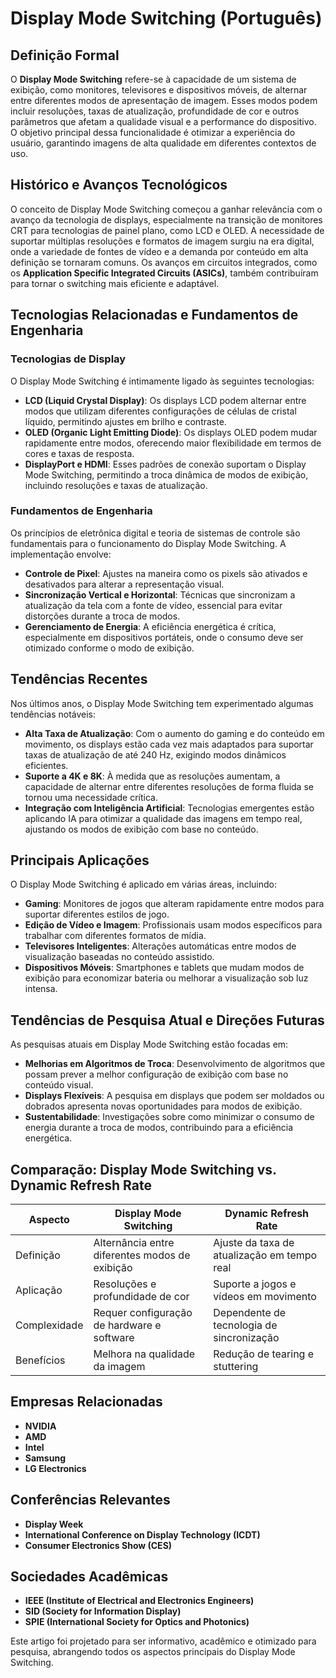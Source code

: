# Display Mode Switching (Português)

## Definição Formal

O **Display Mode Switching** refere-se à capacidade de um sistema de exibição, como monitores, televisores e dispositivos móveis, de alternar entre diferentes modos de apresentação de imagem. Esses modos podem incluir resoluções, taxas de atualização, profundidade de cor e outros parâmetros que afetam a qualidade visual e a performance do dispositivo. O objetivo principal dessa funcionalidade é otimizar a experiência do usuário, garantindo imagens de alta qualidade em diferentes contextos de uso.

## Histórico e Avanços Tecnológicos

O conceito de Display Mode Switching começou a ganhar relevância com o avanço da tecnologia de displays, especialmente na transição de monitores CRT para tecnologias de painel plano, como LCD e OLED. A necessidade de suportar múltiplas resoluções e formatos de imagem surgiu na era digital, onde a variedade de fontes de vídeo e a demanda por conteúdo em alta definição se tornaram comuns. Os avanços em circuitos integrados, como os **Application Specific Integrated Circuits (ASICs)**, também contribuíram para tornar o switching mais eficiente e adaptável.

## Tecnologias Relacionadas e Fundamentos de Engenharia

### Tecnologias de Display

O Display Mode Switching é intimamente ligado às seguintes tecnologias:

- **LCD (Liquid Crystal Display)**: Os displays LCD podem alternar entre modos que utilizam diferentes configurações de células de cristal líquido, permitindo ajustes em brilho e contraste.
- **OLED (Organic Light Emitting Diode)**: Os displays OLED podem mudar rapidamente entre modos, oferecendo maior flexibilidade em termos de cores e taxas de resposta.
- **DisplayPort e HDMI**: Esses padrões de conexão suportam o Display Mode Switching, permitindo a troca dinâmica de modos de exibição, incluindo resoluções e taxas de atualização.

### Fundamentos de Engenharia

Os princípios de eletrônica digital e teoria de sistemas de controle são fundamentais para o funcionamento do Display Mode Switching. A implementação envolve:

- **Controle de Pixel**: Ajustes na maneira como os pixels são ativados e desativados para alterar a representação visual.
- **Sincronização Vertical e Horizontal**: Técnicas que sincronizam a atualização da tela com a fonte de vídeo, essencial para evitar distorções durante a troca de modos.
- **Gerenciamento de Energia**: A eficiência energética é crítica, especialmente em dispositivos portáteis, onde o consumo deve ser otimizado conforme o modo de exibição.

## Tendências Recentes

Nos últimos anos, o Display Mode Switching tem experimentado algumas tendências notáveis:

- **Alta Taxa de Atualização**: Com o aumento do gaming e do conteúdo em movimento, os displays estão cada vez mais adaptados para suportar taxas de atualização de até 240 Hz, exigindo modos dinâmicos eficientes.
- **Suporte a 4K e 8K**: À medida que as resoluções aumentam, a capacidade de alternar entre diferentes resoluções de forma fluida se tornou uma necessidade crítica.
- **Integração com Inteligência Artificial**: Tecnologias emergentes estão aplicando IA para otimizar a qualidade das imagens em tempo real, ajustando os modos de exibição com base no conteúdo.

## Principais Aplicações

O Display Mode Switching é aplicado em várias áreas, incluindo:

- **Gaming**: Monitores de jogos que alteram rapidamente entre modos para suportar diferentes estilos de jogo.
- **Edição de Vídeo e Imagem**: Profissionais usam modos específicos para trabalhar com diferentes formatos de mídia.
- **Televisores Inteligentes**: Alterações automáticas entre modos de visualização baseadas no conteúdo assistido.
- **Dispositivos Móveis**: Smartphones e tablets que mudam modos de exibição para economizar bateria ou melhorar a visualização sob luz intensa.

## Tendências de Pesquisa Atual e Direções Futuras

As pesquisas atuais em Display Mode Switching estão focadas em:

- **Melhorias em Algoritmos de Troca**: Desenvolvimento de algoritmos que possam prever a melhor configuração de exibição com base no conteúdo visual.
- **Displays Flexíveis**: A pesquisa em displays que podem ser moldados ou dobrados apresenta novas oportunidades para modos de exibição.
- **Sustentabilidade**: Investigações sobre como minimizar o consumo de energia durante a troca de modos, contribuindo para a eficiência energética.

## Comparação: Display Mode Switching vs. Dynamic Refresh Rate

| Aspecto                        | Display Mode Switching                     | Dynamic Refresh Rate                    |
|--------------------------------|-------------------------------------------|-----------------------------------------|
| Definição                      | Alternância entre diferentes modos de exibição | Ajuste da taxa de atualização em tempo real |
| Aplicação                      | Resoluções e profundidade de cor          | Suporte a jogos e vídeos em movimento   |
| Complexidade                   | Requer configuração de hardware e software | Dependente de tecnologia de sincronização |
| Benefícios                     | Melhora na qualidade da imagem            | Redução de tearing e stuttering         |

## Empresas Relacionadas

- **NVIDIA**
- **AMD**
- **Intel**
- **Samsung**
- **LG Electronics**

## Conferências Relevantes

- **Display Week**
- **International Conference on Display Technology (ICDT)**
- **Consumer Electronics Show (CES)**

## Sociedades Acadêmicas

- **IEEE (Institute of Electrical and Electronics Engineers)**
- **SID (Society for Information Display)**
- **SPIE (International Society for Optics and Photonics)**

Este artigo foi projetado para ser informativo, acadêmico e otimizado para pesquisa, abrangendo todos os aspectos principais do Display Mode Switching.